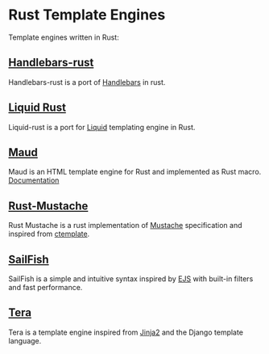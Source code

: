 # Rust Template Engines
Template engines written in Rust:

## [Handlebars-rust](https://github.com/sunng87/handlebars-rust)
Handlebars-rust is a port of [Handlebars](https://handlebarsjs.com/) in rust.

## [Liquid Rust](https://github.com/cobalt-org/liquid-rust)
Liquid-rust is a port for [Liquid](https://github.com/Shopify/liquid) templating engine in Rust.

## [Maud](https://github.com/lambda-fairy/maud)
Maud is an HTML template engine for Rust and implemented as Rust macro. [Documentation](https://maud.lambda.xyz/)

## [Rust-Mustache](https://github.com/nickel-org/rust-mustache)
Rust Mustache is a rust implementation of [Mustache](https://mustache.github.io/) specification and inspired from [ctemplate](https://github.com/olafvdspek/ctemplate).

## [SailFish](https://github.com/rust-sailfish/sailfish)
SailFish is a simple and intuitive syntax inspired by [EJS](https://ejs.co/) with built-in filters and fast performance.

## [Tera](https://github.com/Keats/tera)
Tera is a template engine inspired from [Jinja2](https://jinja.palletsprojects.com/en/3.1.x/) and the Django template language.
